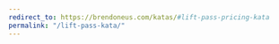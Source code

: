 ```yaml
---
redirect_to: https://brendoneus.com/katas/#lift-pass-pricing-kata
permalink: "/lift-pass-kata/"
---
```

